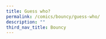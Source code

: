```yaml
---
title: Guess who?
permalink: /comics/bouncy/guess-who/
description: ""
third_nav_title: Bouncy
---
```

